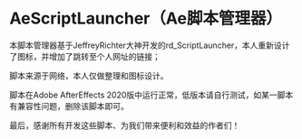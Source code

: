 # AeScriptLauncher（Ae脚本管理器）
本脚本管理器基于JeffreyRichter大神开发的rd_ScriptLauncher，本人重新设计了图标，并增加了跳转至个人网址的链接；

脚本来源于网络，本人仅做整理和图标设计。

脚本在Adobe AfterEffects 2020版中运行正常，低版本请自行测试，如某一脚本有兼容性问题，删除该脚本即可。

最后，感谢所有开发这些脚本、为我们带来便利和效益的作者们！
